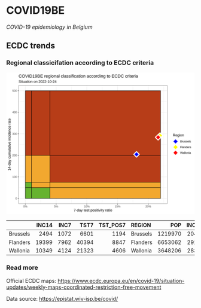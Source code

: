 
# COVID19BE

*COVID-19 epidemiology in Belgium*

## ECDC trends

### Regional classicifation according to ECDC criteria

![](COVID9BE-ecdc-trend.png)

|          | INC14 | INC7 |  TST7 | TST\_POS7 | REGION   |     POP | INC14\_RT |       PR7 |          GR |
| :------- | ----: | ---: | ----: | --------: | :------- | ------: | --------: | --------: | ----------: |
| Brussels |  2494 | 1072 |  6601 |      1194 | Brussels | 1219970 |  204.4313 | 0.1808817 | \-0.2461322 |
| Flanders | 19399 | 7962 | 40394 |      8847 | Flanders | 6653062 |  291.5800 | 0.2190177 | \-0.3038384 |
| Wallonia | 10349 | 4124 | 21323 |      4606 | Wallonia | 3648206 |  283.6737 | 0.2160109 | \-0.3375100 |

### Read more

Official ECDC maps:
<https://www.ecdc.europa.eu/en/covid-19/situation-updates/weekly-maps-coordinated-restriction-free-movement>

Data source: <https://epistat.wiv-isp.be/covid/>
